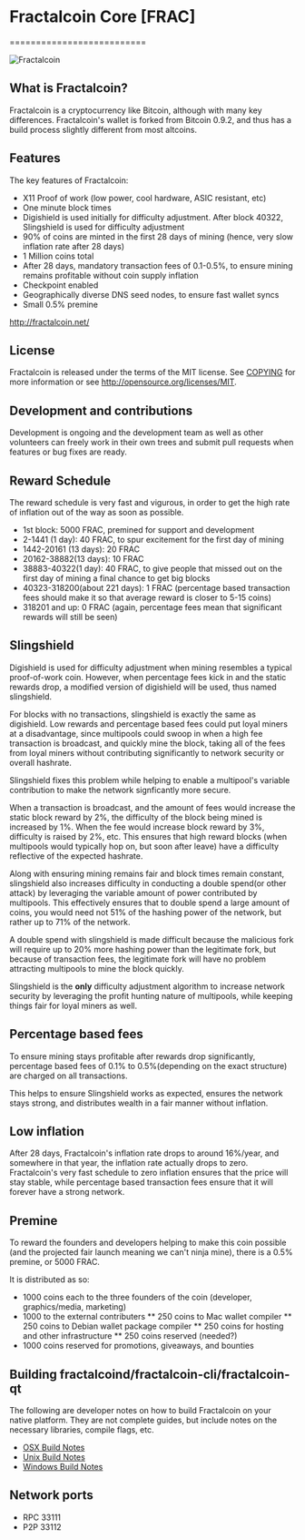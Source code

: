 # Fractalcoin Core [FRAC]
==========================

![Fractalcoin](http://static.tumblr.com/ppdj5y9/Ae9mxmxtp/300coin.png)

## What is Fractalcoin?
Fractalcoin is a cryptocurrency like Bitcoin, although with many key differences. Fractalcoin's wallet is forked from Bitcoin 0.9.2, and thus has a build process slightly different from most altcoins.

## Features

The key features of Fractalcoin:

* X11 Proof of work (low power, cool hardware, ASIC resistant, etc)
* One minute block times
* Digishield is used initially for difficulty adjustment. After block 40322, Slingshield is used for difficulty adjustment
* 90% of coins are minted in the first 28 days of mining (hence, very slow inflation rate after 28 days)
* 1 Million coins total
* After 28 days, mandatory transaction fees of 0.1-0.5%, to ensure mining remains profitable without coin supply inflation
* Checkpoint enabled
* Geographically diverse DNS seed nodes, to ensure fast wallet syncs
* Small 0.5% premine


http://fractalcoin.net/

## License
Fractalcoin is released under the terms of the MIT license. See [COPYING](COPYING)
for more information or see http://opensource.org/licenses/MIT.

## Development and contributions
Development is ongoing and the development team as well as other volunteers can freely work in their own trees and submit pull requests when features or bug fixes are ready.


## Reward Schedule

The reward schedule is very fast and vigurous, in order to get the high rate of inflation out of the way as soon as possible.

* 1st block:  5000 FRAC, premined for support and development
* 2-1441 (1 day): 40 FRAC, to spur excitement for the first day of mining
* 1442-20161 (13 days): 20 FRAC
* 20162-38882(13 days): 10 FRAC
* 38883-40322(1 day): 40 FRAC, to give people that missed out on the first day of mining a final chance to get big blocks
* 40323-318200(about 221 days): 1 FRAC (percentage based transaction fees should make it so that average reward is closer to 5-15 coins)
* 318201 and up: 0 FRAC (again, percentage fees mean that significant rewards will still be seen)

## Slingshield

Digishield is used for difficulty adjustment when mining resembles a typical proof-of-work coin. However, when percentage fees kick in and the static rewards drop, a modified version of digishield will be used, thus named slingshield. 

For blocks with no transactions, slingshield is exactly the same as digishield. Low rewards and percentage based fees could put loyal miners at a disadvantage, since multipools could swoop in when a high fee transaction is broadcast, and quickly mine the block, taking all of the fees from loyal miners without contributing significantly to network security or overall hashrate. 

Slingshield fixes this problem while helping to enable a multipool's variable contribution to make the network signficantly more secure. 

When a transaction is broadcast, and the amount of fees would increase the static block reward by 2%, the difficulty of the block being mined is increased by 1%. When the fee would increase block reward by 3%, difficulty is raised by 2%, etc. This ensures that high reward blocks (when multipools would typically hop on, but soon after leave) have a difficulty reflective of the expected hashrate. 

Along with ensuring mining remains fair and block times remain constant, slingshield also increases difficulty in conducting a double spend(or other attack) by leveraging the variable amount of power contributed by multipools. This effectively ensures that to double spend a large amount of coins, you would need not 51% of the hashing power of the network, but rather up to 71% of the network.  

A double spend with slingshield is made difficult because the malicious fork will require up to 20% more hashing power than the legitimate fork, but because of transaction fees, the legitimate fork will have no problem attracting multipools to mine the block quickly. 

Slingshield is the **only** difficulty adjustment algorithm to increase network security by leveraging the profit hunting nature of multipools, while keeping things fair for loyal miners as well. 

## Percentage based fees

To ensure mining stays profitable after rewards drop significantly, percentage based fees of 0.1% to 0.5%(depending on the exact structure) are charged on all transactions. 

This helps to ensure Slingshield works as expected, ensures the network stays strong, and distributes wealth in a fair manner without inflation.

## Low inflation

After 28 days, Fractalcoin's inflation rate drops to around 16%/year, and somewhere in that year, the inflation rate actually drops to zero. Fractalcoin's very fast schedule to zero inflation ensures that the price will stay stable, while percentage based transaction fees ensure that it will forever have a strong network.  

## Premine

To reward the founders and developers helping to make this coin possible (and the projected fair launch meaning we can't ninja mine), there is a 0.5% premine, or 5000 FRAC. 

It is distributed as so:

* 1000 coins each to the three founders of the coin (developer, graphics/media, marketing)
* 1000 to the external contributers
** 250 coins to Mac wallet compiler
** 250 coins to Debian wallet package compiler
** 250 coins for hosting and other infrastructure
** 250 coins reserved (needed?)
* 1000 coins reserved for promotions, giveaways, and bounties


##  Building fractalcoind/fractalcoin-cli/fractalcoin-qt

  The following are developer notes on how to build Fractalcoin on your native platform. They are not complete guides, but include notes on the necessary libraries, compile flags, etc.

  - [OSX Build Notes](doc/build-osx.md)
  - [Unix Build Notes](doc/build-unix.md)
  - [Windows Build Notes](doc/build-msw.md)

## Network ports

* RPC 33111
* P2P 33112

